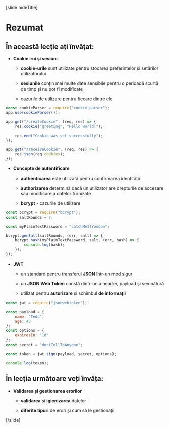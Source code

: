 [slide hideTitle]
# Rezumat

## În această lecție ați învățat:

- **Cookie-rui și sesiuni**

  * **cookie-urile** sunt utilizate pentru stocarea preferințelor și setărilor utilizatorului

  * **sesiunile** conțin mai multe date sensibile pentru o perioadă scurtă de timp și nu pot fi modificate
 
  * cazurile de utilizare pentru fiecare dintre ele

```js
const cookieParser = require("cookie-parser");
app.use(cookieParser());

app.get("/createCookie", (req, res) => {
    res.cookie("greeting", "Hello world!");

    res.end("Cookie was set successfully");
});

app.get("/receiveCookie", (req, res) => {
    res.json(req.cookies);
});
```

- **Concepte de autentificare**

  * **authenticarea** este utilizată pentru confirmarea identității

  * **authorizarea** determină dacă un utilizator are drepturile de accesare sau modificare a datelor furnizate

  * **bcrypt** - cazurile de utilizare


```js
const bcrypt = require("bcrypt");
const saltRounds = 7;

const myPlainTextPassword = "catchMeIfYouCan";

bcrypt.genSalt(saltRounds, (err, salt) => {
    bcrypt.hash(myPlainTextPassword, salt, (err, hash) => {
        console.log(hash);
    });
});
```

- **JWT**

  * un standard pentru transferul **JSON** într-un mod sigur

  * un **JSON Web Token** constă dintr-un a header, payload și semnătură

  * utilizat pentru **autorizare** și schimbul **de informații**

```js
const jwt = require("jsonwebtoken");

const payload = {
    name: "Tedd",
    age: 43
};
const options = {
    expiresIn: "1d"
};
const secret = "dontTellToAnyone";

const token = jwt.sign(payload, secret, options);

console.log(token);
```

##  În lecția următoare veți învăța:

- **Validarea și gestionarea erorilor**

  * **validarea** și **igienizarea** datelor

  * **diferite tipuri** de erori și cum să le gestionați

[/slide]
